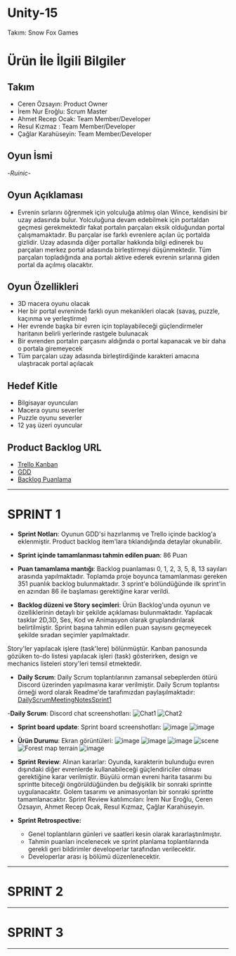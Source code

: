 # Unity-15

Takım: Snow Fox Games

# Ürün İle İlgili Bilgiler

## Takım 

- Ceren Özsayın: Product Owner
- İrem Nur Eroğlu: Scrum Master
- Ahmet Recep Ocak: Team Member/Developer
- Resul Kızmaz : Team Member/Developer
- Çağlar Karahüseyin: Team Member/Developer

## Oyun İsmi

-*Ruinic*-

## Oyun Açıklaması

- Evrenin sırlarını öğrenmek için yolculuğa atılmış olan Wince, kendisini bir uzay adasında bulur. Yolculuğuna devam edebilmek için portaldan geçmesi gerekmektedir fakat portalın parçaları eksik olduğundan portal çalışmamaktadır. Bu parçalar ise farklı evrenlere açılan üç portalda gizlidir. Uzay adasında diğer portallar hakkında bilgi edinerek bu parçaları merkez portal adasında birleştirmeyi düşünmektedir. Tüm parçaları topladığında ana portalı aktive ederek evrenin sırlarına giden portal da açılmış olacaktır.

## Oyun Özellikleri

- 3D macera oyunu olacak
- Her bir portal evreninde farklı oyun mekanikleri olacak (savaş, puzzle, kaçınma ve yerleştirme)
- Her evrende başka bir evren için toplayabileceği güçlendirmeler haritanın belirli yerlerinde rastgele bulunacak
- Bir evrenden portalın parçasını aldığında o portal kapanacak ve bir daha o portala giremeyecek
- Tüm parçaları uzay adasında birleştirdiğinde karakteri amacına ulaştıracak portal açılacak

## Hedef Kitle

- Bilgisayar oyuncuları
- Macera oyunu severler
- Puzzle oyunu severler
- 12 yaş üzeri oyuncular

## Product Backlog URL

- [Trello Kanban](https://trello.com/b/Wbsna4s3/unity-15)
- [GDD](https://trello.com/c/EBd8yvRt/100-gdd)
- [Backlog Puanlama](https://trello.com/c/QrAdtcDY/12-backlog-puanlamalar%C4%B1)

---

# SPRINT 1

- **Sprint Notları**: Oyunun GDD'si hazırlanmış ve Trello içinde backlog'a eklenmiştir. Product backlog item'lara tıklandığında detaylar okunabilir.

- **Sprint içinde tamamlanması tahmin edilen puan**: 86 Puan

- **Puan tamamlama mantığı**: Backlog puanlaması 0, 1, 2, 3, 5, 8, 13 sayıları arasında yapılmaktadır. Toplamda proje boyunca tamamlanması gereken 351 puanlık backlog bulunmaktadır. 3 sprint'e bölündüğünde ilk sprint'in en azından 86 ile başlaması gerektiğine karar verildi.

- **Backlog düzeni ve Story seçimleri**: Ürün Backlog'unda oyunun ve özelliklerinin detaylı bir şekilde açıklaması bulunmaktadır. Yapılacak tasklar 2D,3D, Ses, Kod ve Animasyon olarak gruplandırılarak belirtilmiştir. Sprint başına tahmin edilen puan sayısını geçmeyecek şekilde sıradan seçimler yapılmaktadır. 

Story'ler yapılacak işlere (task'lere) bölünmüştür. Kanban panosunda gözüken to-do listesi yapılacak işleri (task) gösterirken, design ve  mechanics listeleri story'leri temsil etmektedir.

- **Daily Scrum**: Daily Scrum toplantılarının zamansal sebeplerden ötürü Discord üzerinden yapılmasına karar verilmiştir. Daily Scrum toplantısı örneği word olarak Readme'de tarafımızdan paylaşılmaktadır:
[DailyScrumMeetingNotesSprint1](https://github.com/crnozs/Unity-15/files/8650391/DailyScrumMeetingNotesSprint1.docx)

-**Daily Scrum**: Discord chat screenshotları:
![Chat1](https://user-images.githubusercontent.com/95437125/167476750-1dd10acc-d6e9-4b76-b70b-63a965fb0236.png)
![Chat2](https://user-images.githubusercontent.com/95437125/167476764-4e1abf06-a994-40ce-9849-e481ceaaa9d3.png)




- **Sprint board update**: Sprint board screenshotları: 
![image](https://user-images.githubusercontent.com/104391555/167313661-ed24964a-b801-4e30-b64c-6396ad2565ad.png)
![image](https://user-images.githubusercontent.com/104391555/167470646-785ab722-452a-4ffa-9c3d-a106656fc0fa.png)


- **Ürün Durumu**: Ekran görüntüleri:
![image](https://user-images.githubusercontent.com/104391555/167299284-4dc7ab05-39b3-4361-8862-7a9cd1be2ac9.png)
![image](https://user-images.githubusercontent.com/104391555/167299405-32514341-2f00-48ba-aa31-1d2bf2e7b13e.png)
![image](https://user-images.githubusercontent.com/104391555/167299436-862f79f2-b0d9-46b5-b84b-3e6c8a0c84ca.png)
![scene](https://user-images.githubusercontent.com/95437125/167432566-1e8f0980-0ad9-4f27-8d4c-b4fb7c2a9cb6.png)
![Forest map terrain](https://user-images.githubusercontent.com/95437125/167433876-1d8063c2-2d5f-41f1-8742-0f21005f7cff.png)
![image](https://user-images.githubusercontent.com/95437125/167434158-77366ad4-fb87-46cf-a1e6-d6038c88f97f.png)




- **Sprint Review**: 
Alınan kararlar: Oyunda, karakterin bulunduğu evren dışındaki diğer evrenlerde kullanabileceği güçlendiriciler olması gerektiğine karar verilmiştir. Büyülü orman evreni harita tasarımı bu sprintte biteceği öngörüldüğünden bu değişiklik bir sonraki sprintte uygulanacaktır. Golem tasarımı ve animasyonları bir sonraki sprintte tamamlanacaktır.  Sprint Review katılımcıları: İrem Nur Eroğlu, Ceren Özsayın, Ahmet Recep Ocak, Resul Kızmaz, Çağlar Karahüseyin.

- **Sprint Retrospective:**
  - Genel toplantıların günleri ve saatleri kesin olarak kararlaştırılmıştır.
  - Tahmin puanları incelenecek ve sprint planlama toplantılarında gerekli geri bildirimler developerlar tarafından verilecektir.
  - Developerlar arası iş bölümü düzenlenecektir. 


---

# SPRINT 2


---

# SPRINT 3

---
